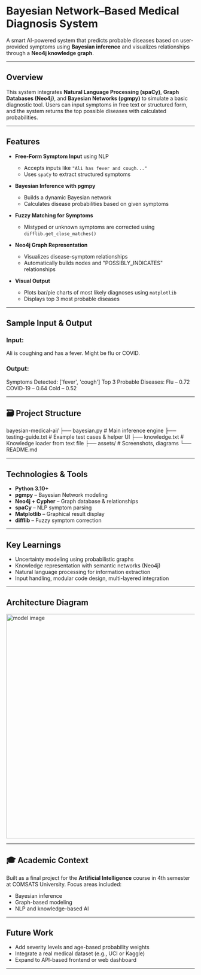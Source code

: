 # Bayesian Network–Based Medical Diagnosis System

A smart AI-powered system that predicts probable diseases based on user-provided symptoms using **Bayesian inference** and visualizes relationships through a **Neo4j knowledge graph**.

---

## Overview

This system integrates **Natural Language Processing (spaCy)**, **Graph Databases (Neo4j)**, and **Bayesian Networks (pgmpy)** to simulate a basic diagnostic tool. Users can input symptoms in free text or structured form, and the system returns the top possible diseases with calculated probabilities.

---

## Features

- **Free-Form Symptom Input** using NLP
  - Accepts inputs like `"Ali has fever and cough..."`
  - Uses `spaCy` to extract structured symptoms

- **Bayesian Inference with pgmpy**
  - Builds a dynamic Bayesian network
  - Calculates disease probabilities based on given symptoms

- **Fuzzy Matching for Symptoms**
  - Mistyped or unknown symptoms are corrected using `difflib.get_close_matches()`

- **Neo4j Graph Representation**
  - Visualizes disease-symptom relationships
  - Automatically builds nodes and "POSSIBLY_INDICATES" relationships

- **Visual Output**
  - Plots bar/pie charts of most likely diagnoses using `matplotlib`
  - Displays top 3 most probable diseases

---

## Sample Input & Output

### Input:
Ali is coughing and has a fever. Might be flu or COVID.

### Output:

Symptoms Detected: ['fever', 'cough']
Top 3 Probable Diseases:
Flu – 0.72
COVID-19 – 0.64
Cold – 0.52

---

## 🗃️ Project Structure

bayesian-medical-ai/
├── bayesian.py # Main inference engine
├── testing-guide.txt # Example test cases & helper UI
├── knowledge.txt # Knowledge loader from text file
├── assets/ # Screenshots, diagrams
└── README.md


---

## Technologies & Tools

- **Python 3.10+**
- **pgmpy** – Bayesian Network modeling
- **Neo4j + Cypher** – Graph database & relationships
- **spaCy** – NLP symptom parsing
- **Matplotlib** – Graphical result display
- **difflib** – Fuzzy symptom correction

---

## Key Learnings

- Uncertainty modeling using probabilistic graphs
- Knowledge representation with semantic networks (Neo4j)
- Natural language processing for information extraction
- Input handling, modular code design, multi-layered integration

---

## Architecture Diagram

<img width="1200" height="600" alt="model image" src="https://github.com/user-attachments/assets/c316302d-babe-4582-a2a2-43e0a88a6b02" />

---

## 🎓 Academic Context

Built as a final project for the **Artificial Intelligence** course in 4th semester at COMSATS University. Focus areas included:
- Bayesian inference
- Graph-based modeling
- NLP and knowledge-based AI

---


## Future Work

- Add severity levels and age-based probability weights
- Integrate a real medical dataset (e.g., UCI or Kaggle)
- Expand to API-based frontend or web dashboard

---


